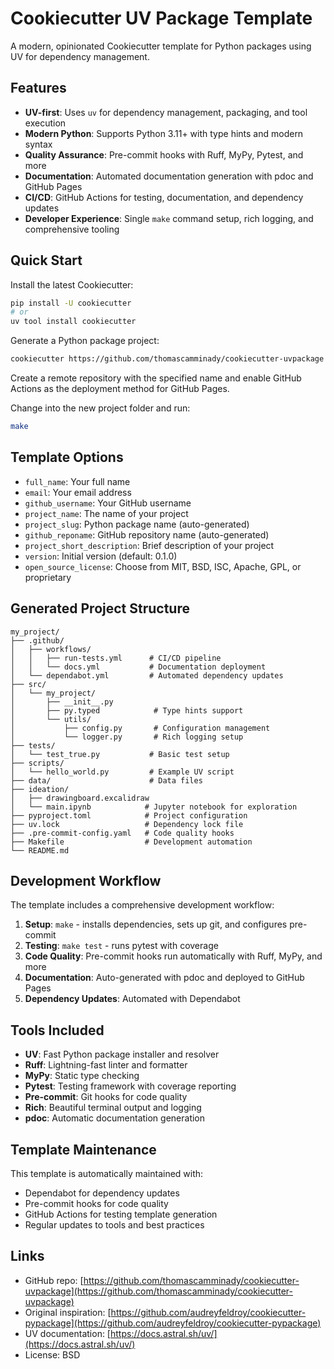 # Cookiecutter UV Package Template

A modern, opinionated Cookiecutter template for Python packages using UV for dependency management.

## Features

-   **UV-first**: Uses `uv` for dependency management, packaging, and tool execution
-   **Modern Python**: Supports Python 3.11+ with type hints and modern syntax
-   **Quality Assurance**: Pre-commit hooks with Ruff, MyPy, Pytest, and more
-   **Documentation**: Automated documentation generation with pdoc and GitHub Pages
-   **CI/CD**: GitHub Actions for testing, documentation, and dependency updates
-   **Developer Experience**: Single `make` command setup, rich logging, and comprehensive tooling

## Quick Start

Install the latest Cookiecutter:

```bash
pip install -U cookiecutter
# or
uv tool install cookiecutter
```

Generate a Python package project:

```bash
cookiecutter https://github.com/thomascamminady/cookiecutter-uvpackage
```

Create a remote repository with the specified name and enable GitHub Actions as the deployment method for GitHub Pages.

Change into the new project folder and run:

```bash
make
```

## Template Options

-   `full_name`: Your full name
-   `email`: Your email address
-   `github_username`: Your GitHub username
-   `project_name`: The name of your project
-   `project_slug`: Python package name (auto-generated)
-   `github_reponame`: GitHub repository name (auto-generated)
-   `project_short_description`: Brief description of your project
-   `version`: Initial version (default: 0.1.0)
-   `open_source_license`: Choose from MIT, BSD, ISC, Apache, GPL, or proprietary

## Generated Project Structure

```
my_project/
├── .github/
│   ├── workflows/
│   │   ├── run-tests.yml      # CI/CD pipeline
│   │   └── docs.yml           # Documentation deployment
│   └── dependabot.yml         # Automated dependency updates
├── src/
│   └── my_project/
│       ├── __init__.py
│       ├── py.typed            # Type hints support
│       └── utils/
│           ├── config.py       # Configuration management
│           └── logger.py       # Rich logging setup
├── tests/
│   └── test_true.py           # Basic test setup
├── scripts/
│   └── hello_world.py         # Example UV script
├── data/                      # Data files
├── ideation/
│   ├── drawingboard.excalidraw
│   └── main.ipynb            # Jupyter notebook for exploration
├── pyproject.toml            # Project configuration
├── uv.lock                   # Dependency lock file
├── .pre-commit-config.yaml   # Code quality hooks
├── Makefile                  # Development automation
└── README.md
```

## Development Workflow

The template includes a comprehensive development workflow:

1. **Setup**: `make` - installs dependencies, sets up git, and configures pre-commit
2. **Testing**: `make test` - runs pytest with coverage
3. **Code Quality**: Pre-commit hooks run automatically with Ruff, MyPy, and more
4. **Documentation**: Auto-generated with pdoc and deployed to GitHub Pages
5. **Dependency Updates**: Automated with Dependabot

## Tools Included

-   **UV**: Fast Python package installer and resolver
-   **Ruff**: Lightning-fast linter and formatter
-   **MyPy**: Static type checking
-   **Pytest**: Testing framework with coverage reporting
-   **Pre-commit**: Git hooks for code quality
-   **Rich**: Beautiful terminal output and logging
-   **pdoc**: Automatic documentation generation

## Template Maintenance

This template is automatically maintained with:

-   Dependabot for dependency updates
-   Pre-commit hooks for code quality
-   GitHub Actions for testing template generation
-   Regular updates to tools and best practices

## Links

-   GitHub repo: [https://github.com/thomascamminady/cookiecutter-uvpackage](https://github.com/thomascamminady/cookiecutter-uvpackage)
-   Original inspiration: [https://github.com/audreyfeldroy/cookiecutter-pypackage](https://github.com/audreyfeldroy/cookiecutter-pypackage)
-   UV documentation: [https://docs.astral.sh/uv/](https://docs.astral.sh/uv/)
-   License: BSD
